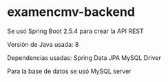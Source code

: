 # examencmv-backend

Se usó Spring Boot 2.5.4 para crear la API REST

Versión de Java usada: 8

Dependencias usadas: 
Spring Data JPA
MySQL Driver

Para la base de datos se usó MySQL server

